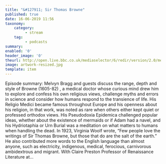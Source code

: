 ```yaml
---
title: "&#127911; Sir Thomas Browne"
published: true
date: 16-06-2019 11:56
taxonomy:
    category:
         - stream
    tag:
         - podcasts
summary:
enabled: '0'
header_image: '0'
theurl: http://open.live.bbc.co.uk/mediaselector/6/redir/version/2.0/mediaset/audio-nondrm-download/proto/http/vpid/p07ccpqk.mp3
image: artwork-resized.jpg
template: item
---
```

 
Episode summary: Melvyn Bragg and guests discuss the range, depth and style of Browne (1605-82) , a medical doctor whose curious mind drew him to explore and confess his own religious views, challenge myths and errors in science and consider how humans respond to the transience of life. His Religio Medici became famous throughout Europe and his openness about his religion, in that work, was noted as rare when others either kept quiet or professed orthodox views. His Pseudodoxia Epidemica challenged popular ideas, whether about the existence of mermaids or if Adam had a navel, and his Hydriotaphia or Urn Burial was a meditation on what matters to humans when handling the dead. In 1923, Virginia Woolf wrote, “Few people love the writings of Sir Thomas Browne, but those that do are the salt of the earth.” He also contributed more words to the English language than almost anyone, such as electricity, indigenous, medical, ferocious, carnivorous ambidextrous and migrant. With Claire Preston Professor of Renaissance Literature at…
